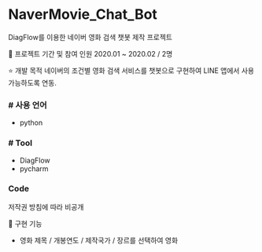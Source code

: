 # NaverMovie_Chat_Bot
DiagFlow를 이용한 네이버 영화 검색 챗봇 제작 프로젝트

📂 프로젝트 기간 및 참여 인원
2020.01 ~ 2020.02 / 2명

⭐ 개발 목적
네이버의 조건별 영화 검색 서비스를 챗봇으로 구현하여 LINE 앱에서 사용 가능하도록 연동.

### # 사용 언어
- python
### # Tool
- DiagFlow
- pycharm

### Code
저작권 방침에 따라 비공개

📝 구현 기능
- 영화 제목 / 개봉연도 / 제작국가 / 장르를 선택하여 영화 
